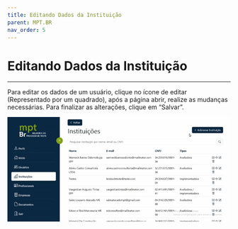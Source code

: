 ```yaml
---
title: Editando Dados da Instituição
parent: MPT.BR
nav_order: 5
---
```


# Editando Dados da Instituição
---

Para editar os dados de um usuário, clique no ícone de editar (Representado por um quadrado), após a página abrir, realize as mudanças necessárias. Para finalizar as alterações, clique em “Salvar”.

![Editando da Empresa](assets/gifs/editandoinstituição.gif)